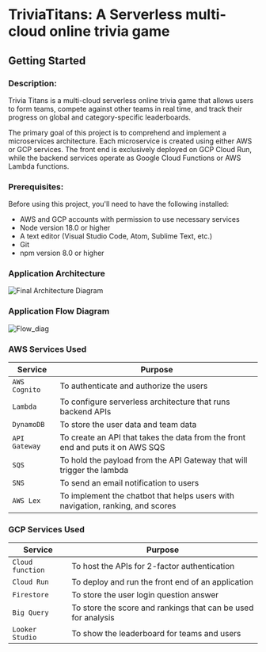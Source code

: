 # TriviaTitans: A Serverless multi-cloud online trivia game

## Getting Started

### **Description:**

Trivia Titans is a multi-cloud serverless online trivia game that allows users to form teams, compete against other teams in real time, and track their progress on global and category-specific leaderboards.

The primary goal of this project is to comprehend and implement a microservices architecture. Each microservice is created using either AWS or GCP services. The front end is exclusively deployed on GCP Cloud Run, while the backend services operate as Google Cloud Functions or AWS Lambda functions.

### **Prerequisites:**

Before using this project, you'll need to have the following installed:

- AWS and GCP accounts with permission to use necessary services
- Node version 18.0 or higher 
- A text editor (Visual Studio Code, Atom, Sublime Text, etc.)
- Git
- npm version 8.0 or higher


### **Application Architecture**

![Final Architecture Diagram](https://github.com/jayramani/TriviaTitans/assets/37774914/2ad060a8-a6fe-441d-818e-6bd3f665f339)

### **Application Flow Diagram**
![Flow_diag](https://github.com/jayramani/TriviaTitans/assets/37774914/f62c0bf3-07fb-4f54-b5ad-295ee318f289)


### **AWS Services Used**

| Service | Purpose |
| --- | --- |
| `AWS Cognito` | To authenticate and authorize the users|
| `Lambda` | To configure serverless architecture that runs backend APIs |
| `DynamoDB` | To store the user data and team data  |
| `API Gateway` | To create an API that takes the data from the front end and puts it on AWS SQS  |
| `SQS` | To hold the payload from the API Gateway that will trigger the lambda  |
| `SNS` | To send an email notification to users |
| `AWS Lex` | To implement the chatbot that helps users with navigation, ranking, and scores  |


### **GCP Services Used**

| Service | Purpose |
| --- | --- |
| `Cloud function` | To host the APIs for 2-factor authentication |
| `Cloud Run` | To deploy and run the front end of an application |
| `Firestore` | To store the user login question answer |
| `Big Query` | To store the score and rankings that can be used for analysis  |
| `Looker Studio` | To show the leaderboard for teams and users |

